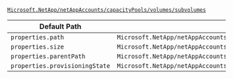 [`Microsoft.NetApp/netAppAccounts/capacityPools/volumes/subvolumes`](https://docs.microsoft.com/en-us/azure/templates/microsoft.netapp/netappaccounts/capacitypools/volumes/subvolumes)

| Default Path | Alias |
|---|---|
| `properties.path` | `Microsoft.NetApp/netAppAccounts/capacityPools/volumes/subvolumes/path` |
| `properties.size` | `Microsoft.NetApp/netAppAccounts/capacityPools/volumes/subvolumes/size` |
| `properties.parentPath` | `Microsoft.NetApp/netAppAccounts/capacityPools/volumes/subvolumes/parentPath` |
| `properties.provisioningState` | `Microsoft.NetApp/netAppAccounts/capacityPools/volumes/subvolumes/provisioningState` |

